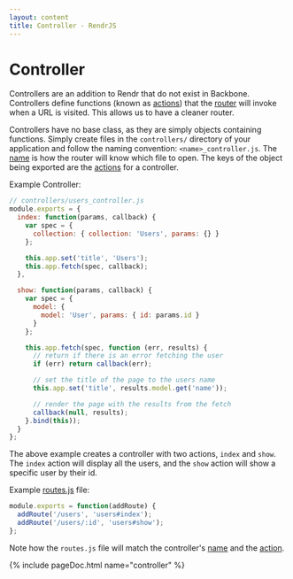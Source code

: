 ```yaml
---
layout: content
title: Controller - RendrJS
---
```


# Controller

Controllers are an addition to Rendr that do not exist in Backbone.  Controllers define functions (known as [actions](#action)) that the [router](/router) will invoke when a URL is visited.  This allows us to have a cleaner router.

Controllers have no base class, as they are simply objects containing functions.  Simply create files in the `controllers/` directory of your application and follow the naming convention: `<name>_controller.js`.  The [name](#name) is how the router will know which file to open.  The keys of the object being exported are the [actions](#action) for a controller.

Example Controller:

```js
// controllers/users_controller.js
module.exports = {
  index: function(params, callback) {
    var spec = {
      collection: { collection: 'Users', params: {} }
    };

    this.app.set('title', 'Users');
    this.app.fetch(spec, callback);
  },

  show: function(params, callback) {
    var spec = {
      model: {
        model: 'User', params: { id: params.id }
      }
    };

    this.app.fetch(spec, function (err, results) {
      // return if there is an error fetching the user
      if (err) return callback(err);

      // set the title of the page to the users name
      this.app.set('title', results.model.get('name'));

      // render the page with the results from the fetch
      callback(null, results);
    }.bind(this));
  }
};
```

The above example creates a controller with two actions, `index` and `show`.  The `index` action will display all the users, and the `show` action will show a specific user by their id.

Example [routes.js](/router#routes.js) file:

```js
module.exports = function(addRoute) {
  addRoute('/users', 'users#index');
  addRoute('/users/:id', 'users#show');
};
```

Note how the `routes.js` file will match the controller's [name](#name) and the [action](#action).

{% include pageDoc.html name="controller" %}

